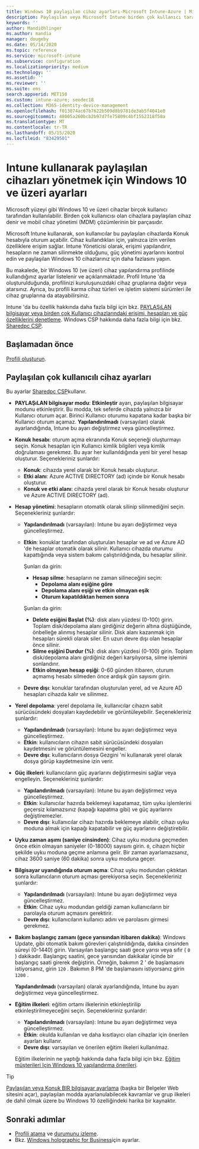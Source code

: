 ```yaml
---
title: Windows 10 paylaşılan cihaz ayarları-Microsoft Intune-Azure | Microsoft Docs
description: Paylaşılan veya Microsoft Intune birden çok kullanıcı tarafından kullanılan cihazları yapılandırmak için Windows 10 ' u ekleyin ve kullanın. Microsoft Surface dahil olmak üzere tüm ayarların ve cihazlarda ne yaptıkları hakkında bir liste görürsünüz. Konuk hesaplarını denetleme, hesapları yönetme ve etkin olmayan hesapları silme, yerel depolama alanına kaydetmeye izin verme veya bunu engelleme, güç ve uyku seçeneklerini ayarlama, güncelleştirmelerin ne zaman yükleneceğini seçme ve cihaz yapılandırma profilindeki eğitim ortamlarında cihazları kullanma.
keywords: ''
author: MandiOhlinger
ms.author: mandia
manager: dougeby
ms.date: 05/14/2020
ms.topic: reference
ms.service: microsoft-intune
ms.subservice: configuration
ms.localizationpriority: medium
ms.technology: ''
ms.assetid: ''
ms.reviewer: ''
ms.suite: ems
search.appverid: MET150
ms.custom: intune-azure; seodec18
ms.collection: M365-identity-device-management
ms.openlocfilehash: f013074ac67b7622b509d8b9781de3ab5f4041e0
ms.sourcegitcommit: 48005a260bcb2b97d7fe75809c4bf1552318f50a
ms.translationtype: MT
ms.contentlocale: tr-TR
ms.lasthandoff: 05/15/2020
ms.locfileid: "83429501"
---
```

# <a name="windows-10-and-later-settings-to-manage-shared-devices-using-intune"></a>Intune kullanarak paylaşılan cihazları yönetmek için Windows 10 ve üzeri ayarları

Microsoft yüzeyi gibi Windows 10 ve üzeri cihazlar birçok kullanıcı tarafından kullanılabilir. Birden çok kullanıcısı olan cihazlara paylaşılan cihaz denir ve mobil cihaz yönetimi (MDM) çözümlerinin bir parçasıdır.

Microsoft Intune kullanarak, son kullanıcılar bu paylaşılan cihazlarda Konuk hesabıyla oturum açabilir. Cihaz kullandıkları için, yalnızca izin verilen özelliklere erişim sağlar. Intune Yöneticisi olarak, erişimi yapılandırır, hesapların ne zaman silinmekte olduğunu, güç yönetimi ayarlarını kontrol edin ve paylaşılan Windows 10 cihazlarınız için daha fazlasını yapın.

Bu makalede, bir Windows 10 (ve üzeri) cihaz yapılandırma profilinde kullandığınız ayarlar listelenir ve açıklanmaktadır. Profil Intune 'da oluşturulduğunda, profilinizi kuruluşunuzdaki cihaz gruplarına dağıtır veya atarsınız. Ayrıca, bu profili karma cihaz türleri ve işletim sistemi sürümleri ile cihaz gruplarına da atayabilirsiniz.

Intune 'da bu özellik hakkında daha fazla bilgi için bkz. [PAYLAŞıLAN bilgisayar veya birden çok Kullanıcı cihazlarındaki erişimi, hesapları ve güç özelliklerini denetleme](shared-user-device-settings.md). Windows CSP hakkında daha fazla bilgi için bkz. [Sharedpc CSP](https://docs.microsoft.com/windows/client-management/mdm/sharedpc-csp).

## <a name="before-your-begin"></a>Başlamadan önce

[Profili oluşturun](shared-user-device-settings.md).

## <a name="shared-multi-user-device-settings"></a>Paylaşılan çok kullanıcılı cihaz ayarları

Bu ayarlar [Sharedpc CSP](https://docs.microsoft.com/windows/client-management/mdm/sharedpc-csp)kullanır.

- **PAYLAŞıLAN bilgisayar modu**: **Etkinleştir** ayarı, paylaşılan bilgisayar modunu etkinleştirir. Bu modda, tek seferde cihazda yalnızca bir Kullanıcı oturum açar. Birinci Kullanıcı oturumu kapatana kadar başka bir Kullanıcı oturum açamaz. **Yapılandırılmadı** (varsayılan) olarak ayarlandığında, Intune bu ayarı değiştirmez veya güncelleştirmez.
- **Konuk hesabı**: oturum açma ekranında Konuk seçeneği oluşturmayı seçin. Konuk hesapları için Kullanıcı kimlik bilgileri veya kimlik doğrulaması gerekmez. Bu ayar her kullanıldığında yeni bir yerel hesap oluşturur. Seçenekleriniz şunlardır:
  - **Konuk**: cihazda yerel olarak bir Konuk hesabı oluşturur.
  - **Etki alanı**: Azure ACTIVE DIRECTORY (ad) içinde bir Konuk hesabı oluşturur.
  - **Konuk ve etki alanı**: cihazda yerel olarak bir Konuk hesabı oluşturur ve Azure ACTIVE DIRECTORY (ad).
- **Hesap yönetimi**: hesapların otomatik olarak silinip silinmediğini seçin. Seçenekleriniz şunlardır:
  - **Yapılandırılmadı** (varsayılan): Intune bu ayarı değiştirmez veya güncelleştirmez.
  - **Etkin**: konuklar tarafından oluşturulan hesaplar ve ad ve Azure AD 'de hesaplar otomatik olarak silinir. Kullanıcı cihazda oturumu kapattığında veya sistem bakımı çalıştırıldığında, bu hesaplar silinir.

    Şunları da girin:

    - **Hesap silme**: hesapların ne zaman silineceğini seçin:
      - **Depolama alanı eşiğine göre**
      - **Depolama alanı eşiği ve etkin olmayan eşik**
      - **Oturum kapatıldıktan hemen sonra**

    Şunları da girin:

    - **Delete eşiğini Başlat (%)**: disk alanı yüzdesi (0-100) girin. Toplam disk/depolama alanı girdiğiniz değerin altına düştüğünde, önbelleğe alınmış hesaplar silinir. Disk alanı kazanmak için hesapları sürekli olarak siler. En uzun devre dışı olan hesaplar önce silinir.
    - **Silme eşiğini Durdur (%)**: disk alanı yüzdesi (0-100) girin. Toplam disk/depolama alanı girdiğiniz değeri karşılıyorsa, silme işlemini sonlandırır.
    - **Etkin olmayan hesap eşiği**: 0-60 günden itibaren, oturum açmamış hesabı silmeden önce ardışık gün sayısını girin.

  - **Devre dışı**: konuklar tarafından oluşturulan yerel, ad ve Azure AD hesapları cihazda kalır ve silinmez.

- **Yerel depolama**: yerel depolama ile, kullanıcılar cihazın sabit sürücüsündeki dosyaları kaydedebilir ve görüntüleyebilir. Seçenekleriniz şunlardır:
  - **Yapılandırılmadı** (varsayılan): Intune bu ayarı değiştirmez veya güncelleştirmez.
  - **Etkin**: kullanıcıların cihazın sabit sürücüsündeki dosyaları kaydetmesini ve görüntülemesini engeller.
  - **Devre dışı**: kullanıcıların dosya Gezgini 'ni kullanarak yerel olarak dosya görüp kaydetmesine izin verir.

- **Güç ilkeleri**: kullanıcıların güç ayarlarını değiştirmesini sağlar veya engelleyin. Seçenekleriniz şunlardır:
  - **Yapılandırılmadı** (varsayılan): Intune bu ayarı değiştirmez veya güncelleştirmez.
  - **Etkin**: kullanıcılar hazırda beklemeyi kapatamaz, tüm uyku işlemlerini geçersiz kılamazsınız (kapağı kapatma gibi) ve güç ayarlarını değiştiremezler.
  - **Devre dışı**: kullanıcılar cihazı hazırda beklemeye alabilir, cihazı uyku moduna almak için kapağı kapatabilir ve güç ayarlarını değiştirebilir.

- **Uyku zaman aşımı (saniye cinsinden)**: Cihaz uyku moduna geçmeden önce etkin olmayan saniyeler (0-18000) sayısını girin. `0`, cihazın hiçbir şekilde uyku moduna geçme anlamına gelir. Bir zaman ayarlamazsanız, cihaz 3600 saniye (60 dakika) sonra uyku moduna geçer.

- **Bilgisayar uyandığında oturum açma**: Cihaz uyku modundan çıktıktan sonra kullanıcıların oturum açması gerekiyorsa seçin. Seçenekleriniz şunlardır:
  - **Yapılandırılmadı** (varsayılan): Intune bu ayarı değiştirmez veya güncelleştirmez.
  - **Etkin**: Cihaz uyku modundan geldiği zaman kullanıcıların bir parolayla oturum açmasını gerektirir.
  - **Devre dışı**: kullanıcıların kullanıcı adını ve parolasını girmesi gerekmez.

- **Bakım başlangıç zamanı (gece yarısından itibaren dakika)**: Windows Update, gibi otomatik bakım görevleri çalıştırıldığında, dakika cinsinden süreyi (0-1440) girin. Varsayılan başlangıç saati gece yarısı veya sıfır ( `0` ) dakikadır. Başlangıç saatini, gece yarısından dakikalar içinde bir başlangıç saati girerek değiştirin. Örneğin, bakımın 2 ' de başlamasını istiyorsanız, girin `120` . Bakımın 8 PM 'de başlamasını istiyorsanız girin `1200` .

  **Yapılandırılmadı** (varsayılan) olarak ayarlandığında, Intune bu ayarı değiştirmez veya güncelleştirmez.

- **Eğitim ilkeleri**: eğitim ortamı ilkelerinin etkinleştirilip etkinleştirilmeyeceğini seçin. Seçenekleriniz şunlardır:
  - **Yapılandırılmadı** (varsayılan): Intune bu ayarı değiştirmez veya güncelleştirmez.
  - **Etkin**: okulda kullanılan ve daha kısıtlayıcı olan cihazlar için önerilen ayarları kullanır.
  - **Devre dışı**: varsayılan ve önerilen eğitim ilkeleri kullanılmaz.

  Eğitim ilkelerinin ne yaptığı hakkında daha fazla bilgi için bkz. [Eğitim müşterileri Için Windows 10 yapılandırma önerileri](https://docs.microsoft.com/education/windows/configure-windows-for-education).

> [!TIP]
> [Paylaşılan veya Konuk BIR bilgisayar ayarlama](https://docs.microsoft.com/windows/configuration/set-up-shared-or-guest-pc) (başka bir Belgeler Web sitesini açar), paylaşılan modda ayarlanulabilecek kavramlar ve grup ilkeleri de dahil olmak üzere bu Windows 10 özelliğindeki harika bir kaynaktır.

## <a name="next-steps"></a>Sonraki adımlar

- [Profili atama](device-profile-assign.md) ve [durumunu izleme](device-profile-monitor.md).
- Bkz. [Windows holographic for Business](shared-user-device-settings-windows-holographic.md)için ayarlar.
